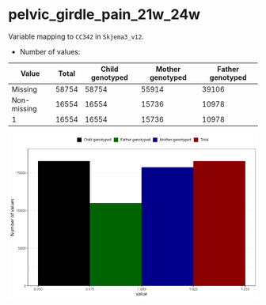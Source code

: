 # pelvic_girdle_pain_21w_24w
Variable mapping to `CC342` in `Skjema3_v12`.
- Number of values:

| Value | Total | Child genotyped | Mother genotyped | Father genotyped |
| ----- | ----- | --------------- | ---------------- | ---------------- |
| Missing | 58754 | 58754 | 55914 | 39106 |
| Non-missing | 16554 | 16554 | 15736 | 10978 |
| 1 | 16554 | 16554 | 15736 | 10978 |



![](pelvic_girdle_pain_21w_24w_n.png)



